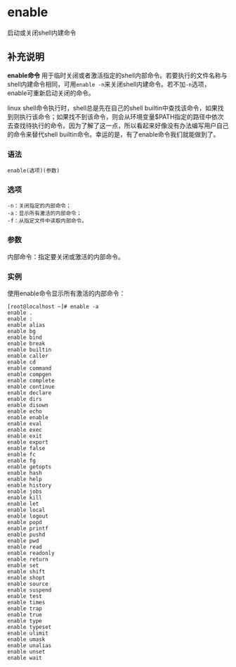 enable
===

启动或关闭shell内建命令

## 补充说明

**enable命令** 用于临时关闭或者激活指定的shell内部命令。若要执行的文件名称与shell内建命令相同，可用`enable -n`来关闭shell内建命令。若不加`-n`选项，enable可重新启动关闭的命令。

linux shell命令执行时，shell总是先在自己的shell builtin中查找该命令，如果找到则执行该命令；如果找不到该命令，则会从环境变量$PATH指定的路径中依次去查找待执行的命令。因为了解了这一点，所以看起来好像没有办法编写用户自己的命令来替代shell builtin命令。幸运的是，有了enable命令我们就能做到了。

###  语法

```shell
enable(选项)(参数)
```

###  选项

```shell
-n：关闭指定的内部命令；
-a：显示所有激活的内部命令；
-f：从指定文件中读取内部命令。
```

###  参数

内部命令：指定要关闭或激活的内部命令。

###  实例

使用enable命令显示所有激活的内部命令：

```shell
[root@localhost ~]# enable -a
enable .
enable :
enable alias
enable bg
enable bind
enable break
enable builtin
enable caller
enable cd
enable command
enable compgen
enable complete
enable continue
enable declare
enable dirs
enable disown
enable echo
enable enable
enable eval
enable exec
enable exit
enable export
enable false
enable fc
enable fg
enable getopts
enable hash
enable help
enable history
enable jobs
enable kill
enable let
enable local
enable logout
enable popd
enable printf
enable pushd
enable pwd
enable read
enable readonly
enable return
enable set
enable shift
enable shopt
enable source
enable suspend
enable test
enable times
enable trap
enable true
enable type
enable typeset
enable ulimit
enable umask
enable unalias
enable unset
enable wait
```


<!-- Linux命令行搜索引擎：https://jaywcjlove.github.io/linux-command/ -->
